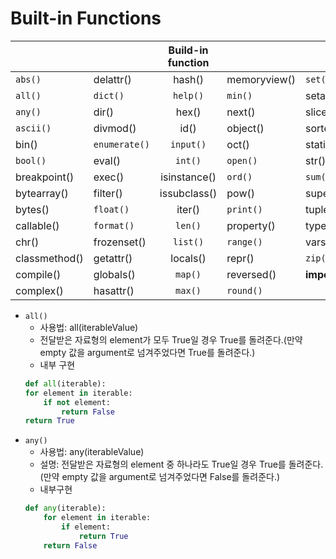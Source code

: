 # Built-in Functions
|               |               | Build-in function |              |                |
|---------------|---------------|:-----------------:|--------------|----------------|
| `abs()`       | delattr()     | hash()            | memoryview() | `set()`        |
| `all()`       | `dict()`      | `help()`          | `min()`      | setattr()      |
| `any()`       | dir()         | hex()             | next()       | slice()        |
| `ascii()`     | divmod()      | id()              | object()     | sorted()       |
| bin()         | `enumerate()` | `input()`         | oct()        | staticmethod() |
| `bool()`      | eval()        | `int()`           | `open()`     | str()          |
| breakpoint()  | exec()        | isinstance()      | `ord()`      | `sum()`        |
| bytearray()   | filter()      | issubclass()      | pow()        | super()        |
| bytes()       | `float()`     | iter()            | `print()`    | tuple()        |
| callable()    | `format()`    | `len()`           | property()   | type()         |
| chr()         | frozenset()   | `list()`          | `range()`    | vars()         |
| classmethod() | getattr()     | locals()          | repr()       | `zip()`        |
| compile()     | globals()     | `map()`           | reversed()   | __import__()   |
| complex()     | hasattr()     | `max()`           | `round()`    |                |


* `all()`
    * 사용법: all(iterableValue)
    * 전달받은 자료형의 element가 모두 True일 경우 True를 돌려준다.(만약 empty 값을 argument로 넘겨주었다면 True를 돌려준다.)
    * 내부 구현
    ```python
    def all(iterable):
    for element in iterable:
        if not element:
            return False
    return True
    ```
* `any()`
    * 사용법: any(iterableValue)
    * 설명: 전달받은 자료형의 element 중 하나라도 True일 경우 True를 돌려준다.(만약 empty 값을 argument로 넘겨주었다면 False를 돌려준다.)
    * 내부구현
    ```python
    def any(iterable):
        for element in iterable:
            if element:
                return True 
        return False
    ```
